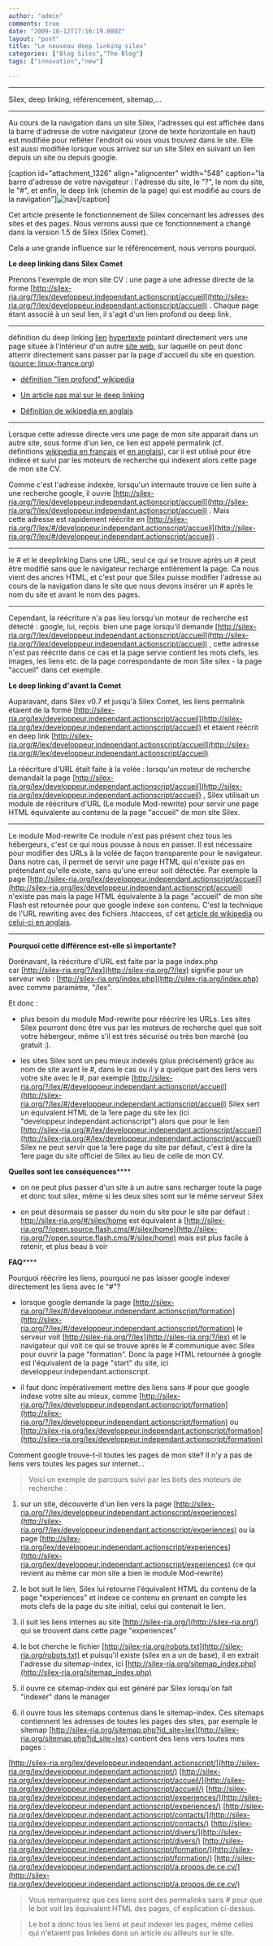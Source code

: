 ```yaml
---
author: "admin"
comments: true
date: "2009-10-12T17:16:19.000Z"
layout: "post"
title: "Le nouveau deep linking silex"
categories: ["Blog Silex","The Blog"]
tags: ["innovation","new"]

---
```

__________________________________________________________________________




Silex, deep linking, référencement, sitemap,...




__________________________________________________________________________



Au cours de la navigation dans un site Silex, l'adresses qui est affichée dans la barre d'adresse de votre navigateur (zone de texte horizontale en haut) est modifiée pour refléter l'endroit où vous vous trouvez dans le site. Elle est aussi modifiée lorsque vous arrivez sur un site Silex en suivant un lien depuis un site ou depuis google.

[caption id="attachment_1326" align="aligncenter" width="548" caption="la barre d'adresse de votre navigateur : l'adresse du site, le "?", le nom du site, le "#", et enfin, le deep link (chemin de la page) qui est modifié au cours de la navigation"]![nav](https://www.silexlabs.org/wp-content/uploads/2009/10/nav.jpg)[/caption]


Cet article présente le fonctionnement de Silex concernant les adresses des sites et des pages. Nous verrons aussi que ce fonctionnement a changé dans la version 1.5 de Silex (Silex Comet).



Cela a une grande influence sur le référencement, nous verrons pourquoi.

**Le deep linking dans Silex Comet**

Prenons l'exemple de mon site CV : une page a une adresse directe de la forme [http://silex-ria.org/?/lex/developpeur.independant.actionscript/accueil](http://silex-ria.org/?/lex/developpeur.independant.actionscript/accueil) . Chaque page étant associé à un seul lien, il s'agit d'un lien profond ou deep link.


_____________________________________



définition du deep linking [lien](http://www.linux-france.org/prj/jargonf/L/lien.html) [hypertexte](http://www.linux-france.org/prj/jargonf/H/hypertexte.html) pointant directement vers une page située à l'intérieur d'un autre [site web](http://www.linux-france.org/prj/jargonf/S/site_web.html), sur laquelle on peut donc atterrir directement sans passer par la page d'accueil du site en question. ([source: linux-france.org](http://www.linux-france.org/prj/jargonf/L/lien_profond.html))

* [définition "lien profond" wikipedia](http://fr.wikipedia.org/wiki/Lien_profond)


* [Un article pas mal sur le deep linking](http://blog.quamediagroup.com/deeplinking-pour-flash-swfaddress.html)


* [Définition de wikipedia en anglais](http://en.wikipedia.org/wiki/Deep_linking)




_______________________________________


<!-- more -->

Lorsque cette adresse directe vers une page de mon site apparait dans un autre site, sous forme d'un lien, ce lien est appelé permalink (cf. définitions [wikipedia en français](http://fr.wikipedia.org/wiki/Permalien) et [en anglais](http://en.wikipedia.org/wiki/Permalink)), car il est utilisé pour être indexé et suivi par les moteurs de recherche qui indexent alors cette page de mon site CV.

Comme c'est l'adresse indexée, lorsqu'un internaute trouve ce lien suite à une recherche google, il ouvre [http://silex-ria.org/?/lex/developpeur.independant.actionscript/accueil](http://silex-ria.org/?/lex/developpeur.independant.actionscript/accueil) . Mais cette adresse est rapidement réécrite en [http://silex-ria.org/?/lex/#/developpeur.independant.actionscript/accueil](http://silex-ria.org/?/lex/#/developpeur.independant.actionscript/accueil) .


_____________________________________



le # et le deeplinking Dans une URL, seul ce qui se trouve après un # peut être modifié sans que le navigateur recharge entièrement la page. Ca nous vient des ancres HTML, et c'est pour que Silex puisse modifier l'adresse au cours de la navigation dans le site que nous devons insérer un # après le nom du site et avant le nom des pages.


_____________________________________



Cependant, la réécriture n'a pas lieu lorsqu'un moteur de recherche est détecté : google, lui, reçois  bien une page lorsqu'il demande [http://silex-ria.org/?/lex/developpeur.independant.actionscript/accueil](http://silex-ria.org/?/lex/developpeur.independant.actionscript/accueil) , cette adresse n'est pas réécrite dans ce cas et la page servie contient les mots clefs, les images, les liens etc. de la page correspondante de mon Site silex - la page "accueil" dans cet exemple.

**Le deep linking d'avant la Comet**

Auparavant, dans Silex v0.7 et jusqu'à Silex Comet, les liens permalink étaient de la forme [http://silex-ria.org/lex/developpeur.independant.actionscript/accueil](http://silex-ria.org/lex/developpeur.independant.actionscript/accueil) et étaient réécrit en deep link [http://silex-ria.org/#/lex/developpeur.independant.actionscript/accueil](http://silex-ria.org/#/lex/developpeur.independant.actionscript/accueil)

La réécriture d'URL était faite à la volée : lorsqu'un moteur de recherche demandait la page [http://silex-ria.org/lex/developpeur.independant.actionscript/accueil](http://silex-ria.org/lex/developpeur.independant.actionscript/accueil) , Silex utilisait un module de réécriture d'URL (Le module Mod-rewrite) pour servir une page HTML équivalente au contenu de la page "accueil" de mon site Silex.


_____________________________________



Le module Mod-rewrite Ce module n'est pas présent chez tous les hébergeurs, c'est ce qui nous pousse à nous en passer. Il est nécessaire pour modifier des URLs à la volée de façon transparente pour le navigateur. Dans notre cas, il permet de servir une page HTML qui n'existe pas en prétendant qu'elle existe, sans qu'une erreur soit détectée. Par exemple la page [http://silex-ria.org/lex/developpeur.independant.actionscript/accueil](http://silex-ria.org/lex/developpeur.independant.actionscript/accueil) n'existe pas mais la page HTML équivalente à la page "accueil" de mon site Flash est retournée pour que google indexe son contenu. C'est la technique de l'URL rewriting avec des fichiers .htaccess, cf cet [article de wikipedia](http://fr.wikipedia.org/wiki/.htaccess) ou [celui-ci en anglais]( http://en.wikipedia.org/wiki/Rewrite_engine).


_____________________________________



****Pourquoi cette différence est-elle si importante?****

Dorénavant, la réécriture d'URL est faite par la page index.php car [http://silex-ria.org/?/lex](http://silex-ria.org/?/lex) signifie pour un serveur web : [http://silex-ria.org/index.php](http://silex-ria.org/index.php) avec comme paramètre, "/lex".

Et donc :




  * plus besoin du module Mod-rewrite pour réécrire les URLs. Les sites Silex pourront donc être vus par les moteurs de recherche quel que soit votre hébergeur, même s'il est très sécurisé ou très bon marché (ou gratuit :).


  * les sites Silex sont un peu mieux indexés (plus précisément) grâce au nom de site avant le #, dans le cas ou il y a quelque part des liens vers votre site avec le #, par exemple [http://silex-ria.org/?/lex/#/developpeur.independant.actionscript/accueil](http://silex-ria.org/?/lex/#/developpeur.independant.actionscript/accueil) Silex sert un équivalent HTML de la 1ere page du site lex (ici "developpeur.independant.actionscript") alors que pour le lien [http://silex-ria.org/#/lex/developpeur.independant.actionscript/accueil](http://silex-ria.org/#/lex/developpeur.independant.actionscript/accueil) Silex ne peut servir que la 1ere page du site par défaut, c'est à dire la 1ere page du site officiel de Silex au lieu de celle de mon CV.


****Quelles sont les conséquences********




  * on ne peut plus passer d'un site à un autre sans recharger toute la page et donc tout silex, même si les deux sites sont sur le même serveur Silex


  * on peut désormais se passer du nom du site pour le site par défaut : http://silex-ria.org/#/silex/home est équivalent à [http://silex-ria.org/?/open.source.flash.cms/#/silex/home](http://silex-ria.org/?/open.source.flash.cms/#/silex/home) mais est plus facile à retenir, et plus beau à voir


****FAQ********

Pourquoi réécrire les liens, pourquoi ne pas laisser google indexer directement les liens avec le "#"?




  * lorsque google demande la page [http://silex-ria.org/?/lex/#/developpeur.independant.actionscript/formation](http://silex-ria.org/?/lex/#/developpeur.independant.actionscript/formation) le serveur voit [http://silex-ria.org/?/lex](http://silex-ria.org/?/lex) et le navigateur qui voit ce qui se trouve après le # communique avec Silex pour ouvrir la page "formation". Donc la page HTML retournée à google est l'équivalent de la page "start" du site, ici developpeur.independant.actionscript.


  * il faut donc impérativement mettre des liens sans # pour que google indexe votre site au mieux, comme [http://silex-ria.org/?/lex/developpeur.independant.actionscript/formation](http://silex-ria.org/?/lex/developpeur.independant.actionscript/formation) ou [http://silex-ria.org/lex/developpeur.independant.actionscript/formation](http://silex-ria.org/lex/developpeur.independant.actionscript/formation)


Comment google trouve-t-il toutes les pages de mon site? Il n'y a pas de liens vers toutes les pages sur internet...

> Voici un exemple de parcours suivi par les bots des moteurs de recherche :


  1. sur un site, découverte d'un lien vers la page [http://silex-ria.org/?/lex/developpeur.independant.actionscript/experiences](http://silex-ria.org/?/lex/developpeur.independant.actionscript/experiences) ou la page [http://silex-ria.org/lex/developpeur.independant.actionscript/experiences](http://silex-ria.org/lex/developpeur.independant.actionscript/experiences) (ce qui revient au même car mon site a bien le module Mod-rewrite)


  2. le bot suit le lien, Silex lui retourne l'équivalent HTML du contenu de la page "experiences" et indexe ce contenu en prenant en compte les mots clefs de la page du site initial, celui qui contenait le lien.


  3. il suit les liens internes au site [http://silex-ria.org/](http://silex-ria.org/) qui se trouvent dans cette page "experiences"


  4. le bot cherche le fichier [http://silex-ria.org/robots.txt](http://silex-ria.org/robots.txt) et puisqu'il existe (silex en a un de base), il en extrait l'adresse du sitemap-index, ici [http://silex-ria.org/sitemap_index.php](http://silex-ria.org/sitemap_index.php)


  5. il ouvre ce sitemap-index qui est généré par Silex lorsqu'on fait "indexer" dans le manager


  6. il ouvre tous les sitemaps contenus dans le sitemap-index. Ces sitemaps contiennent les adresses de toutes les pages des sites, par exemple le sitemap [http://silex-ria.org/sitemap.php?id_site=lex](http://silex-ria.org/sitemap.php?id_site=lex) contient des liens vers toutes mes pages :




[http://silex-ria.org/lex/developpeur.independant.actionscript/](http://silex-ria.org/lex/developpeur.independant.actionscript/) [http://silex-ria.org/lex/developpeur.independant.actionscript/accueil/](http://silex-ria.org/lex/developpeur.independant.actionscript/accueil/) [http://silex-ria.org/lex/developpeur.independant.actionscript/experiences/](http://silex-ria.org/lex/developpeur.independant.actionscript/experiences/) [http://silex-ria.org/lex/developpeur.independant.actionscript/contacts/](http://silex-ria.org/lex/developpeur.independant.actionscript/contacts/) [http://silex-ria.org/lex/developpeur.independant.actionscript/divers/](http://silex-ria.org/lex/developpeur.independant.actionscript/divers/) [http://silex-ria.org/lex/developpeur.independant.actionscript/formation/](http://silex-ria.org/lex/developpeur.independant.actionscript/formation/) [http://silex-ria.org/lex/developpeur.independant.actionscript/a.propos.de.ce.cv/](http://silex-ria.org/lex/developpeur.independant.actionscript/a.propos.de.ce.cv/)



> Vous remarquerez que ces liens sont des permalinks sans # pour que le bot voit les équivalent HTML des pages, cf explication ci-dessus.

> Le bot a donc tous les liens et peut indexer les pages, même celles qui n'étaient pas linkées dans un article ou ailleurs sur le site.



